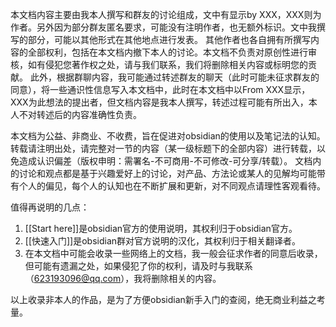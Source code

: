 本文档内容主要由我本人撰写和群友的讨论组成，文中有显示by XXX，XXX则为作者。另外因为部分群友匿名要求，可能没有注明作者，也无额外标识。文中我撰写的部分，可能以其他形式在其他地点进行发表。 其他作者也各自拥有所撰写内容的全部权利，包括在本文档内撤下本人的讨论。本文档不负责对原创性进行审核，如有侵犯您著作权之处，请与我们联系，我们将删除相关内容或标明您的贡献。
此外，根据群聊内容，我可能通过转述群友的聊天（此时可能未征求群友的同意），将一些通识性信息写入本文档中，此时在本文档中以From XXX显示，XXX为此想法的提出者，但文档内容是我本人撰写，转述过程可能有所出入，本人不对转述后的内容准确性负责。

本文档为公益、非商业、不收费，旨在促进对obsidian的使用以及笔记法的认知。转载请注明出处，请完整对一节的内容（某一级标题下的全部内容）进行转载，以免造成认识偏差（版权申明：需署名-不可商用-不可修改-可分享/转载）。
文档内的讨论和观点都是基于兴趣爱好上的讨论，对产品、方法论或某人的见解均可能带有个人的偏见，每个人的认知也在不断扩展和更新，对不同观点请理性客观看待。

值得再说明的几点：
1. [[Start here]]是obsidian官方的使用说明，其权利归于obsidian官方。
2. [[快速入门]]是obsidian群对官方说明的汉化，其权利归于相关翻译者。
3. 在本文档中可能会收录一些网络上的文档，我一般会征求作者的同意后收录，但可能有遗漏之处，如果侵犯了你的权利，请及时与我联系（623193096@qq.com），我将删除相关的内容。

以上收录非本人的作品，是为了方便obsidian新手入门的查阅，绝无商业利益之考量。